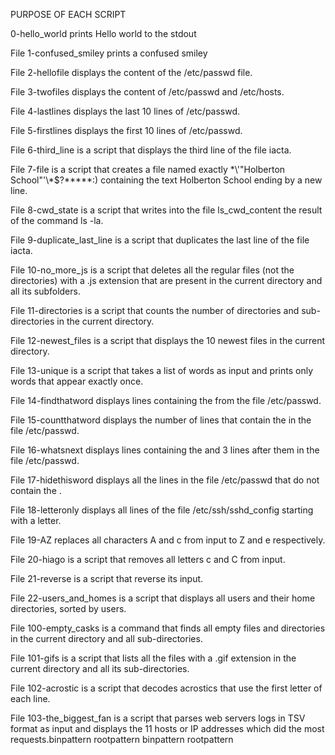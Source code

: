 PURPOSE OF EACH SCRIPT

0-hello_world prints Hello world to the stdout

File 1-confused_smiley prints a confused smiley

File 2-hellofile displays the content of the /etc/passwd file.



File 3-twofiles displays the content of /etc/passwd and /etc/hosts.



File 4-lastlines displays the last 10 lines of /etc/passwd.



File 5-firstlines displays the first 10 lines of /etc/passwd.



File 6-third_line is a script that displays the third line of the file iacta.



File 7-file is a script that creates a file named exactly \*\\'"Holberton School"\'\\*$?\*\*\*\*\*:) containing the text Holberton School ending by a new line.



File 8-cwd_state is a script that writes into the file ls_cwd_content the result of the command ls -la.



File 9-duplicate_last_line is a script that duplicates the last line of the file iacta.



File 10-no_more_js is a script that deletes all the regular files (not the directories) with a .js extension that are present in the current directory and all its subfolders.



File 11-directories is a script that counts the number of directories and sub-directories in the current directory.



File 12-newest_files is a script that displays the 10 newest files in the current directory.



File 13-unique is a script that takes a list of words as input and prints only words that appear exactly once.



File 14-findthatword displays lines containing the  from the file /etc/passwd.



File 15-countthatword displays the number of lines that contain the  in the file /etc/passwd.



File 16-whatsnext displays lines containing the  and 3 lines after them in the file /etc/passwd.



File 17-hidethisword displays all the lines in the file /etc/passwd that do not contain the .



File 18-letteronly displays all lines of the file /etc/ssh/sshd_config starting with a letter.



File 19-AZ replaces all characters A and c from input to Z and e respectively.



File 20-hiago is a script that removes all letters c and C from input.



File 21-reverse is a script that reverse its input.



File 22-users_and_homes is a script that displays all users and their home directories, sorted by users.



File 100-empty_casks is a command that finds all empty files and directories in the current directory and all sub-directories.



File 101-gifs is a script that lists all the files with a .gif extension in the current directory and all its sub-directories.



File 102-acrostic is a script that decodes acrostics that use the first letter of each line.



File 103-the_biggest_fan is a script that parses web servers logs in TSV format as input and displays the 11 hosts or IP addresses which did the most requests.binpattern rootpattern binpattern rootpattern 